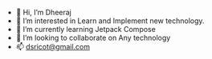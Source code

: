 - 👋 Hi, I’m Dheeraj
- 👀 I’m interested in Learn and Implement new technology.
- 🌱 I’m currently learning Jetpack Compose
- 💞️ I’m looking to collaborate on Any technology
- 📫 dsricot@gmail.com

<!---
dsricot/dsricot is a ✨ special ✨ repository because its `README.md` (this file) appears on your GitHub profile.
You can click the Preview link to take a look at your changes.
--->
